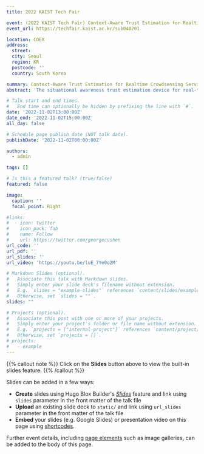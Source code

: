 ```yaml
---
title: 2022 KAIST Tech Fair

event: (2022 KAIST Tech Fair) Context-Aware Trust Estimation for Realtime Crowdsensing Services in Vehicular Edge Networks
event_url: https://techfair.kaist.ac.kr/sub040201

location: COEX
address:
  street: 
  city: Seoul
  region: KR
  postcode: ''
  country: South Korea

summary: Context-Aware Trust Estimation for Realtime Crowdsensing Services in Vehicular Edge Networks
abstract: 'The situational awareness trust estimation device for real-time crowd-sensing services in a vehicular edge network according to an embodiment of the present invention may include: a trust estimator that estimates the trust value of a vehicle entering the coverage area based on historical data stored in the historical database and the I-sharing similarity list; and a video data processor that stores the trust value estimated by the trust estimator, identifies a trusted vehicle based on the stored trust value when a service request is made by the service requesting vehicle, sends a video data request message to the identified vehicle, and generates a bird's-eye view based on the received video data to provide to the service requesting vehicle.'

# Talk start and end times.
#   End time can optionally be hidden by prefixing the line with `#`.
date: '2022-11-02T13:00:00Z'
date_end: '2022-11-02T15:00:00Z'
all_day: false

# Schedule page publish date (NOT talk date).
publishDate: '2022-11-02T00:00:00Z'

authors:
  - admin

tags: []

# Is this a featured talk? (true/false)
featured: false

image:
  caption: ''
  focal_point: Right

#links:
#  - icon: twitter
#    icon_pack: fab
#    name: Follow
#    url: https://twitter.com/georgecushen
url_code: ''
url_pdf: ''
url_slides: ''
url_video: 'https://youtu.be/luE_7Ye0o2M'

# Markdown Slides (optional).
#   Associate this talk with Markdown slides.
#   Simply enter your slide deck's filename without extension.
#   E.g. `slides = "example-slides"` references `content/slides/example-slides.md`.
#   Otherwise, set `slides = ""`.
slides: ""

# Projects (optional).
#   Associate this post with one or more of your projects.
#   Simply enter your project's folder or file name without extension.
#   E.g. `projects = ["internal-project"]` references `content/project/deep-learning/index.md`.
#   Otherwise, set `projects = []`.
# projects:
#   - example
---
```


{{% callout note %}}
Click on the **Slides** button above to view the built-in slides feature.
{{% /callout %}}

Slides can be added in a few ways:

- **Create** slides using Hugo Blox Builder's [_Slides_](https://docs.hugoblox.com/reference/content-types/) feature and link using `slides` parameter in the front matter of the talk file
- **Upload** an existing slide deck to `static/` and link using `url_slides` parameter in the front matter of the talk file
- **Embed** your slides (e.g. Google Slides) or presentation video on this page using [shortcodes](https://docs.hugoblox.com/reference/markdown/).

Further event details, including [page elements](https://docs.hugoblox.com/reference/markdown/) such as image galleries, can be added to the body of this page.
